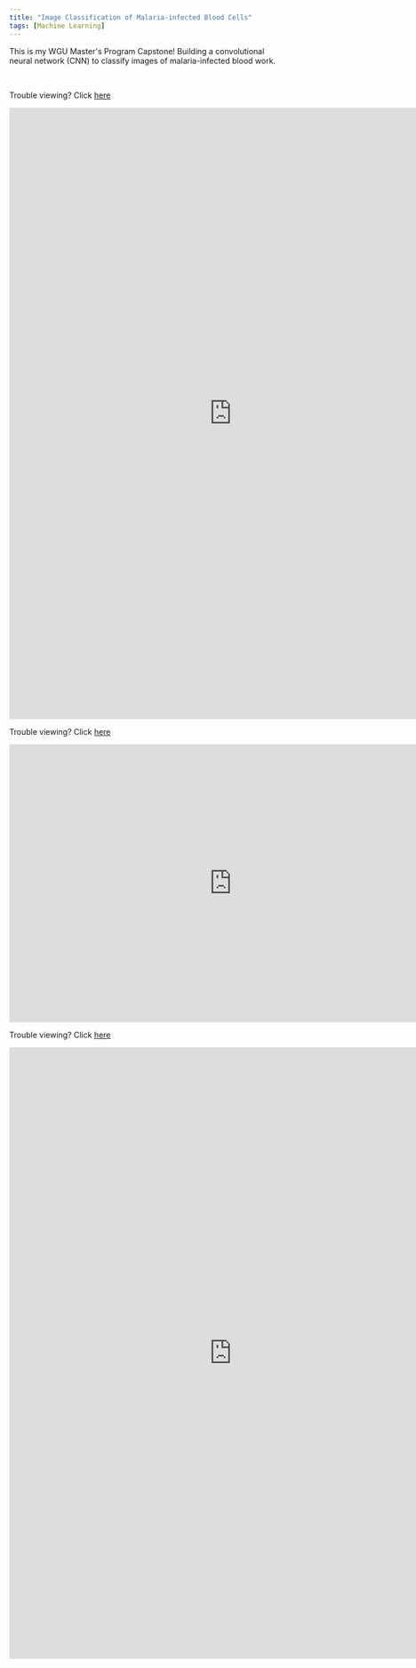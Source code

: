 ```yaml
---
title: "Image Classification of Malaria-infected Blood Cells"
tags: [Machine Learning]
---
```


This is my WGU Master's Program Capstone! Building a convolutional neural network (CNN) to classify images of malaria-infected blood work.

<br>

Trouble viewing? Click [here](https://cbhorton6819.github.io/project_files/image_classification/report.pdf)
<iframe frameborder="0" scrolling="no" width="800" height="1100" src="https://cbhorton6819.github.io/project_files/image_classification/report.pdf#zoom=100"> </iframe>

<br>

Trouble viewing? Click [here](https://cbhorton6819.github.io/project_files/image_classification/presentation.pdf)
<iframe frameborder="0" scrolling="no" width="800" height="500" src="https://cbhorton6819.github.io/project_files/image_classification/presentation.pdf#zoom=100"> </iframe>

<br>

Trouble viewing? Click [here](https://cbhorton6819.github.io/project_files/image_classification/executive_summary.pdf)
<iframe frameborder="0" scrolling="no" width="800" height="1100" src="https://cbhorton6819.github.io/project_files/image_classification/executive_summary.pdf#zoom=100"> </iframe>

